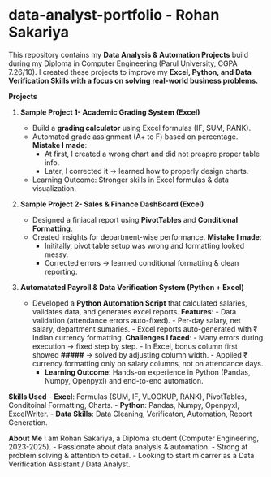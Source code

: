 # data-analyst-portfolio - Rohan Sakariya 
This repository contains my **Data Analysis & Automation Projects** build during my Diploma in Computer Engineering (Parul University, CGPA 7.26/10).
I created these projects to improve my **Excel, Python, and Data Verification Skills with a focus on solving real-world business problems.**

**Projects**
1. **Sample Project 1- Academic Grading System (Excel)**
     - Build a **grading calculator** using Excel formulas (IF, SUM, RANK).
     - Automated grade assignment (A+ to F) based on percentage.
      **Mistake I made**:
        - At first, I created a wrong chart and did not preapre proper table info.
        - Later, I corrected it -> learned how to properly design charts.
    - Learning Outcome: Stronger skills in Excel formulas & data visualization.
  
2. **Sample Project 2- Sales & Finance DashBoard (Excel)**
     - Designed a finiacal report using **PivotTables** and **Conditional Formatting**.
     - Created insights for department-wise performance.
      **Mistake I made**:
        - Inititally, pivot table setup was wrong and formatting looked messy.
        - Corrected errors -> learned conditional formatting & clean reporting.

3. **Automatated Payroll & Data Verification System (Python + Excel)**
     - Developed a **Python Automation Script** that calculated salaries, validates data, and generates excel reports.
       **Features**:
           - Data validation (attendance errors auto-fixed).
           - Per-day salary, net salary, department sumaries.
           - Excel reports auto-generated with ₹ Indian currency formatting.
       **Challenges I faced**:
           - Many errors during execution -> fixed step by step.
           - In Excel, bonus column first showed **#####** -> solved by adjusting column width.
           - Applied ₹ currency formatting only on salary columns, not on attendance days.
       - **Learning Outcome**: Hands-on experience in Python (Pandas, Numpy, Openpyxl) and end-to-end automation.
   
  **Skills Used**
     - **Excel**: Formulas (SUM, IF, VLOOKUP, RANK), PivotTables, Conditoinal Formatting, Charts.
     - **Python**: Pandas, Numpy, Openpyxl, ExcelWriter.
     - **Data Skills**: Data Cleaning, Verificaton, Automation, Report Generation.

  **About Me**
    I am Rohan Sakariya, a Diploma student (Computer Engineering, 2023-2025).
      - Passionate about data analysis & automation.
      - Strong at problem solving & attention to detail.
      - Looking to start m carrer as a Data Verification Assistant / Data Analyst.
